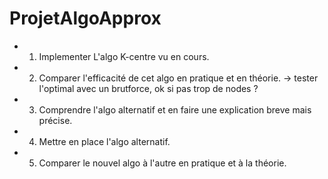 # ProjetAlgoApprox

* 1. Implementer L'algo K-centre vu en cours. 
* 2. Comparer l'efficacité de cet algo en pratique et en théorie. -> tester l'optimal avec un  brutforce, ok si pas trop de nodes ? 
* 3. Comprendre l'algo alternatif et en faire une explication breve mais précise. 
* 4. Mettre en place l'algo alternatif. 
* 5. Comparer le nouvel algo à l'autre en pratique et à la théorie.  
